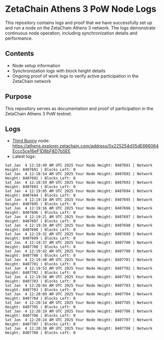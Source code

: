 # ZetaChain Athens 3 PoW Node Logs
This repository contains logs and proof that we have successfully set up and run a node on the ZetaChain Athens 3 network. The logs demonstrate continuous node operation, including synchronization details and performance.

## Contents
- Node setup information
- Synchronization logs with block height details
- Ongoing proof of work logs to verify active participation in the ZetaChain network

## Purpose
This repository serves as documentation and proof of participation in the ZetaChain Athens 3 PoW testnet.

## Logs

- [Third Bunny](https://thirdbunny.xyz/) node: https://athens.explorer.zetachain.com/address/0x225254d35dE666064Eccc5ce16eF1D8bF8D7b5EE
- Latest logs:
```
Sat Jan  4 12:18:49 AM UTC 2025 Your Node Height: 8407691 | Network Height: 8407691 | Blocks Left: 0
Sat Jan  4 12:18:54 AM UTC 2025 Your Node Height: 8407692 | Network Height: 8407692 | Blocks Left: 0
Sat Jan  4 12:18:59 AM UTC 2025 Your Node Height: 8407693 | Network Height: 8407693 | Blocks Left: 0
Sat Jan  4 12:19:05 AM UTC 2025 Your Node Height: 8407694 | Network Height: 8407694 | Blocks Left: 0
Sat Jan  4 12:19:10 AM UTC 2025 Your Node Height: 8407695 | Network Height: 8407695 | Blocks Left: 0
Sat Jan  4 12:19:16 AM UTC 2025 Your Node Height: 8407696 | Network Height: 8407696 | Blocks Left: 0
Sat Jan  4 12:19:21 AM UTC 2025 Your Node Height: 8407697 | Network Height: 8407697 | Blocks Left: 0
Sat Jan  4 12:19:26 AM UTC 2025 Your Node Height: 8407698 | Network Height: 8407698 | Blocks Left: 0
Sat Jan  4 12:19:32 AM UTC 2025 Your Node Height: 8407699 | Network Height: 8407699 | Blocks Left: 0
Sat Jan  4 12:19:37 AM UTC 2025 Your Node Height: 8407700 | Network Height: 8407700 | Blocks Left: 0
Sat Jan  4 12:19:42 AM UTC 2025 Your Node Height: 8407700 | Network Height: 8407700 | Blocks Left: 0
Sat Jan  4 12:19:48 AM UTC 2025 Your Node Height: 8407701 | Network Height: 8407701 | Blocks Left: 0
Sat Jan  4 12:19:53 AM UTC 2025 Your Node Height: 8407702 | Network Height: 8407702 | Blocks Left: 0
Sat Jan  4 12:19:58 AM UTC 2025 Your Node Height: 8407703 | Network Height: 8407703 | Blocks Left: 0
Sat Jan  4 12:20:04 AM UTC 2025 Your Node Height: 8407703 | Network Height: 8407703 | Blocks Left: 0
Sat Jan  4 12:20:09 AM UTC 2025 Your Node Height: 8407704 | Network Height: 8407704 | Blocks Left: 0
Sat Jan  4 12:20:14 AM UTC 2025 Your Node Height: 8407705 | Network Height: 8407705 | Blocks Left: 0
Sat Jan  4 12:20:19 AM UTC 2025 Your Node Height: 8407706 | Network Height: 8407706 | Blocks Left: 0
Sat Jan  4 12:20:24 AM UTC 2025 Your Node Height: 8407707 | Network Height: 8407707 | Blocks Left: 0
Sat Jan  4 12:20:30 AM UTC 2025 Your Node Height: 8407708 | Network Height: 8407708 | Blocks Left: 0
```
